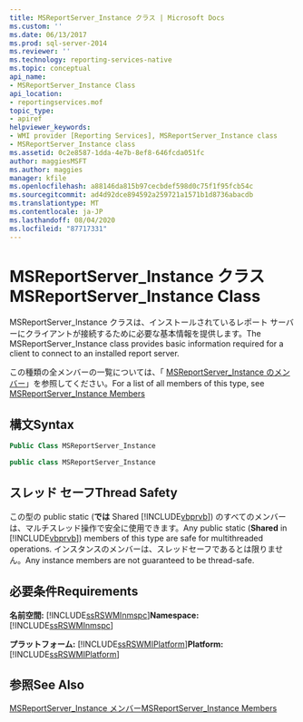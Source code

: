 ```yaml
---
title: MSReportServer_Instance クラス | Microsoft Docs
ms.custom: ''
ms.date: 06/13/2017
ms.prod: sql-server-2014
ms.reviewer: ''
ms.technology: reporting-services-native
ms.topic: conceptual
api_name:
- MSReportServer_Instance Class
api_location:
- reportingservices.mof
topic_type:
- apiref
helpviewer_keywords:
- WMI provider [Reporting Services], MSReportServer_Instance class
- MSReportServer_Instance class
ms.assetid: 0c2e8587-1dda-4e7b-8ef8-646fcda051fc
author: maggiesMSFT
ms.author: maggies
manager: kfile
ms.openlocfilehash: a88146da815b97cecbdef598d0c75f1f95fcb54c
ms.sourcegitcommit: ad4d92dce894592a259721a1571b1d8736abacdb
ms.translationtype: MT
ms.contentlocale: ja-JP
ms.lasthandoff: 08/04/2020
ms.locfileid: "87717331"
---
```

# <a name="msreportserver_instance-class"></a><span data-ttu-id="47712-102">MSReportServer_Instance クラス</span><span class="sxs-lookup"><span data-stu-id="47712-102">MSReportServer_Instance Class</span></span>
  <span data-ttu-id="47712-103">MSReportServer_Instance クラスは、インストールされているレポート サーバーにクライアントが接続するために必要な基本情報を提供します。</span><span class="sxs-lookup"><span data-stu-id="47712-103">The MSReportServer_Instance class provides basic information required for a client to connect to an installed report server.</span></span>  
  
 <span data-ttu-id="47712-104">この種類の全メンバーの一覧については、「 [MSReportServer_Instance のメンバー](msreportserver-instance-members.md)」を参照してください。</span><span class="sxs-lookup"><span data-stu-id="47712-104">For a list of all members of this type, see [MSReportServer_Instance Members](msreportserver-instance-members.md)</span></span>  
  
## <a name="syntax"></a><span data-ttu-id="47712-105">構文</span><span class="sxs-lookup"><span data-stu-id="47712-105">Syntax</span></span>  
  
```vb  
Public Class MSReportServer_Instance  
```  
  
```csharp  
public class MSReportServer_Instance  
```  
  
## <a name="thread-safety"></a><span data-ttu-id="47712-106">スレッド セーフ</span><span class="sxs-lookup"><span data-stu-id="47712-106">Thread Safety</span></span>  
 <span data-ttu-id="47712-107">この型の public static (**では** Shared [!INCLUDE[vbprvb](../../includes/vbprvb-md.md)]) のすべてのメンバーは、マルチスレッド操作で安全に使用できます。</span><span class="sxs-lookup"><span data-stu-id="47712-107">Any public static (**Shared** in [!INCLUDE[vbprvb](../../includes/vbprvb-md.md)]) members of this type are safe for multithreaded operations.</span></span> <span data-ttu-id="47712-108">インスタンスのメンバーは、スレッドセーフであるとは限りません。</span><span class="sxs-lookup"><span data-stu-id="47712-108">Any instance members are not guaranteed to be thread-safe.</span></span>  
  
## <a name="requirements"></a><span data-ttu-id="47712-109">必要条件</span><span class="sxs-lookup"><span data-stu-id="47712-109">Requirements</span></span>  
 <span data-ttu-id="47712-110">**名前空間:** [!INCLUDE[ssRSWMInmspc](../../includes/ssrswminmspc-md.md)]</span><span class="sxs-lookup"><span data-stu-id="47712-110">**Namespace:** [!INCLUDE[ssRSWMInmspc](../../includes/ssrswminmspc-md.md)]</span></span>  
  
 <span data-ttu-id="47712-111">**プラットフォーム:** [!INCLUDE[ssRSWMIPlatform](../../includes/ssrswmiplatform-md.md)]</span><span class="sxs-lookup"><span data-stu-id="47712-111">**Platform:** [!INCLUDE[ssRSWMIPlatform](../../includes/ssrswmiplatform-md.md)]</span></span>  
  
## <a name="see-also"></a><span data-ttu-id="47712-112">参照</span><span class="sxs-lookup"><span data-stu-id="47712-112">See Also</span></span>  
 [<span data-ttu-id="47712-113">MSReportServer_Instance メンバー</span><span class="sxs-lookup"><span data-stu-id="47712-113">MSReportServer_Instance Members</span></span>](msreportserver-instance-members.md)  
  
  
